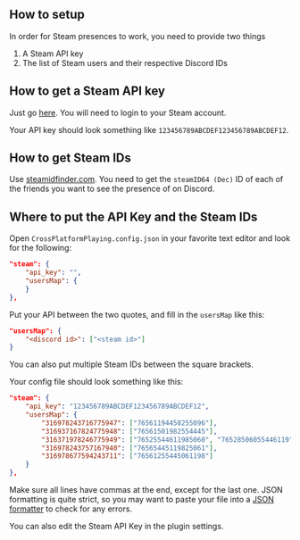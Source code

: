 ## How to setup
In order for Steam presences to work, you need to provide two things
1. A Steam API key
2. The list of Steam users and their respective Discord IDs

## How to get a Steam API key
Just go [here](https://steamcommunity.com/dev/apikey). You will need to login to your Steam account.

Your API key should look something like `123456789ABCDEF123456789ABCDEF12`.

## How to get Steam IDs
Use [steamidfinder.com](https://www.steamidfinder.com/). You need to get the `steamID64 (Dec)` ID of each of the friends you want to see the presence of on Discord.

## Where to put the API Key and the Steam IDs
Open `CrossPlatformPlaying.config.json` in your favorite text editor and look for the following:
```json
"steam": {
    "api_key": "",
    "usersMap": {
    }
},
```
Put your API between the two quotes, and fill in the `usersMap` like this:
```json
"usersMap": {
    "<discord id>": ["<steam id>"]
}
```
You can also put multiple Steam IDs between the square brackets.

Your config file should look something like this:
```json
"steam": {
    "api_key": "123456789ABCDEF123456789ABCDEF12",
    "usersMap": {
        "316978243716775947": ["76561194458255096"],
        "316937167824775948": ["76561501982554445"],
        "316371978246775949": ["76525544611985060", "76528506055446119"],
        "316978243757167940": ["76565445119825061"],
        "316978677594243711": ["76561255445061198"]
    }
},
```
Make sure all lines have commas at the end, except for the last one. JSON formatting is quite strict, so you may want to paste your file into a [JSON formatter](https://jsonformatter.curiousconcept.com/) to check for any errors.

You can also edit the Steam API Key in the plugin settings.
